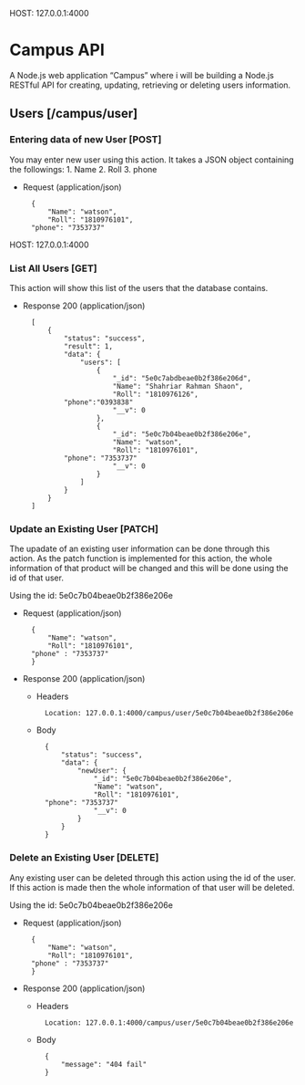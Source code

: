 
 

HOST: 127.0.0.1:4000

# Campus API

A Node.js web application “Campus” where i will be building a Node.js RESTful API for creating, updating, retrieving or deleting users information.

## Users [/campus/user]


### Entering data of new User [POST]

You may enter new user using this action. It takes a JSON
object containing the followings:
    1. Name
    2. Roll
    3. phone

+ Request (application/json)
    
        {
            "Name": "watson",
            "Roll": "1810976101",
	    "phone": "7353737"
HOST: 127.0.0.1:4000


### List All Users [GET]

This action will show this list of the users that the database contains.

+ Response 200 (application/json)

        [
            {
                "status": "success",
                "result": 1,
                "data": {
                    "users": [
                        {
                            "_id": "5e0c7abdbeae0b2f386e206d",
                            "Name": "Shahriar Rahman Shaon",
                            "Roll": "1810976126",
			    "phone":"0393838"
                            "__v": 0
                        },
                        {
                            "_id": "5e0c7b04beae0b2f386e206e",
                            "Name": "watson",
                            "Roll": "1810976101",
			    "phone": "7353737"
                            "__v": 0
                        }
                    ]
                }
            }
        ]



            
### Update an Existing User [PATCH]

The upadate of an existing user information can be done through this action. As the
patch function is implemented for this action, the whole information of that
product will be changed and this will be done using the id of that user.

Using the id: 5e0c7b04beae0b2f386e206e

+ Request (application/json)

        {
            "Name": "watson",
            "Roll": "1810976101",
	    "phone" : "7353737"
        }

+ Response 200 (application/json)

    + Headers

            Location: 127.0.0.1:4000/campus/user/5e0c7b04beae0b2f386e206e

    + Body

            {
                "status": "success",
                "data": {
                    "newUser": {
                        "_id": "5e0c7b04beae0b2f386e206e",
                        "Name": "watson",
                        "Roll": "1810976101",
			"phone": "7353737"
                        "__v": 0
                    }
                }
            }
            
### Delete an Existing User [DELETE]

Any existing user can be deleted through this action using the id of 
the user. If this action is made then the whole information of that
user will be deleted.

Using the id: 5e0c7b04beae0b2f386e206e

+ Request (application/json)

        {
            "Name": "watson",
            "Roll": "1810976101",
	    "phone" : "7353737"
        }


+ Response 200 (application/json)

    + Headers

            Location: 127.0.0.1:4000/campus/user/5e0c7b04beae0b2f386e206e

    + Body

            {
                "message": "404 fail"
            }

